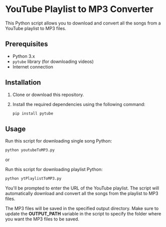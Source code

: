# YouTube Playlist to MP3 Converter

This Python script allows you to download and convert all the songs from a YouTube playlist to MP3 files.

## Prerequisites

- Python 3.x
- `pytube` library (for downloading videos)
- Internet connection

## Installation

1. Clone or download this repository.
2. Install the required dependencies using the following command:
   
   ```bash
   pip install pytube

## Usage

 Run this script for downloading single song Python:
   
   ```bash
   python youtubeToMP3.py  
```
  or  

     
 Run this script for downloading playlist Python:
   
   ```bash
   python ytPlaylistToMP3.py  
```
You'll be prompted to enter the URL of the YouTube playlist. The script will automatically download and convert all the songs from the playlist to MP3 files.  

The MP3 files will be saved in the specified output directory. Make sure to update the **OUTPUT_PATH** variable in the script to specify the folder where you want the MP3 files to be saved.  




   

